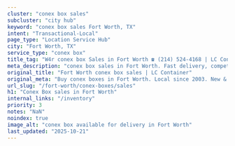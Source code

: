 ```yaml
---
cluster: "conex box sales"
subcluster: "city hub"
keyword: "conex box sales Fort Worth, TX"
intent: "Transactional-Local"
page_type: "Location Service Hub"
city: "Fort Worth, TX"
service_type: "conex box"
title_tag: "W4r conex box Sales in Fort Worth ☎ (214) 524-4168 | LC Container"
meta_description: "conex box sales in Fort Worth. Fast delivery, competitive pricing. Serving conex boxes area. Quote ID: AYK. Call (214) 524-4168 for your free quote today."
original_title: "Fort Worth conex box sales | LC Container"
original_meta: "Buy conex boxes in Fort Worth. Local since 2003. New & used inventory. Fast delivery. Get your free quote — call (214) 524-4168 today. LC Container — your tr..."
url_slug: "/fort-worth/conex-boxes/sales"
h1: "Conex Box sales in Fort Worth"
internal_links: "/inventory"
priority: 3
notes: "NaN"
noindex: true
image_alt: "conex box available for delivery in Fort Worth"
last_updated: "2025-10-21"
---
```


<!-- TODO: Add unique city/inventory copy, images, and internal links here. -->
